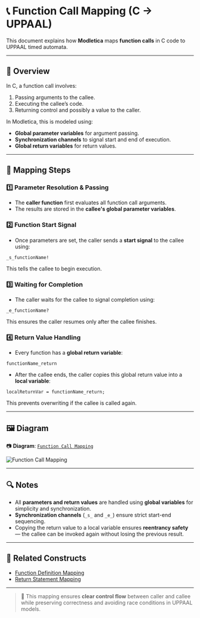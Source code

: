# 📞 Function Call Mapping (C → UPPAAL)

This document explains how **Modletica** maps **function calls** in C code to UPPAAL timed automata.

---

## 📌 Overview

In C, a function call involves:
1. Passing arguments to the callee.
2. Executing the callee’s code.
3. Returning control and possibly a value to the caller.

In Modletica, this is modeled using:
- **Global parameter variables** for argument passing.
- **Synchronization channels** to signal start and end of execution.
- **Global return variables** for return values.

---

## 🔄 Mapping Steps

### 1️⃣ Parameter Resolution & Passing
- The **caller function** first evaluates all function call arguments.
- The results are stored in the **callee's global parameter variables**.

### 2️⃣ Function Start Signal
- Once parameters are set, the caller sends a **start signal** to the callee using:
```
_s_functionName!
```
This tells the callee to begin execution.

### 3️⃣ Waiting for Completion
- The caller waits for the callee to signal completion using:
```
_e_functionName?
```
This ensures the caller resumes only after the callee finishes.

### 4️⃣ Return Value Handling
- Every function has a **global return variable**:
```
functionName_return
```
- After the callee ends, the caller copies this global return value into a **local variable**:
```
localReturnVar = functionName_return;
```
This prevents overwriting if the callee is called again.

---

## 🖼 Diagram

📷 **Diagram**: [`Function Call Mapping`](/mapping%20diagram/Function%20Call%20Mapping.drawio.png)

![Function Call Mapping](/mapping%20diagram/Function%20Call%20Mapping.drawio.png)

---

## 🔍 Notes
- All **parameters and return values** are handled using **global variables** for simplicity and synchronization.
- **Synchronization channels** (`_s_` and `_e_`) ensure strict start-end sequencing.
- Copying the return value to a local variable ensures **reentrancy safety** — the callee can be invoked again without losing the previous result.

---

## 🧩 Related Constructs
- [Function Definition Mapping](../functions/function-definition-mapping.md)
- [Return Statement Mapping](../statements/return-statement-mapping.md)

---

> 📢 This mapping ensures **clear control flow** between caller and callee while preserving correctness and avoiding race conditions in UPPAAL models.